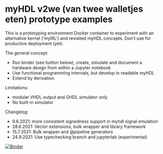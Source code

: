 # myHDL v2we (van twee walletjes eten) prototype examples

This is a prototyping environment Docker container to experiment with an alternative kernel ('myIRL') and revisited myHDL concepts.
Don't use for productive deployment (yet).

The general concept:
* Run binder (see button below), create, simulate and document a hardware design from within a Jupyter notebook
* Use functional programming internals, but develop in readable myHDL
* Extend by derivation.

Limitations:
* modular VHDL output and GHDL simulator only
* No built-in simulator

Changelog:
* 9.6.2021: more consistent signedness support in myhdl signal emulation
* 28.6.2021: Vector extensions, bulk wrapper and library framework
* 15.7.2021: Bulk wrapper and @pipeline generators
* 24.9.2021: Use typechecking branch and jupyterlab (experimental)

[![Binder](https://mybinder.org/badge_logo.svg)](https://mybinder.org/v2/gh/hackfin/myhdl.v2we/jupyterlab?filepath=examples%2Findex.ipynb)
